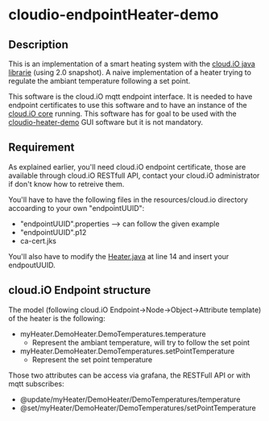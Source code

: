 # cloudio-endpointHeater-demo

## Description

This is an implementation of a smart heating system with the [cloud.iO java librarie](https://github.com/cloudio-project/cloudio-endpoint-java) (using 2.0 snapshot). A naive implementation of a heater trying to regulate the ambiant temperature following a set point.

This software is the cloud.iO mqtt endpoint interface. It is needed to have endpoint certificates to use this software and to have an instance of the [cloud.iO core](https://github.com/cloudio-project/cloudio-services) running. This software has for goal to be used with the [cloudio-heater-demo](https://github.com/lucblender/cloudio-heater-demo) GUI software but it is not mandatory.

## Requirement

As explained earlier, you'll need cloud.iO endpoint certificate, those are available through cloud.iO RESTfull API, contact your cloud.iO administrator if don't know how to retreive them.

You'll have to have the following files in the resources/cloud.io directory accoarding to your own "endpointUUID":
  - "endpointUUID".properties --> can follow the given example
  - "endpointUUID".p12
  - ca-cert.jks

You'll also have to modify the [Heater.java](https://github.com/lucblender/cloudio-endpointHeater-demo/blob/master/src/main/java/Heater.java) at line 14 and insert your endpoutUUID.

## cloud.iO Endpoint structure

The model (following cloud.iO Endpoint->Node->Object->Attribute template) of the heater is the following:
  - myHeater.DemoHeater.DemoTemperatures.temperature
    - Represent the ambiant temperature, will try to follow the set point
  - myHeater.DemoHeater.DemoTemperatures.setPointTemperature
    - Represent the set point temperature

Those two attributes can be access via grafana, the RESTFull API or with mqtt subscribes:
  - @update/myHeater/DemoHeater/DemoTemperatures/temperature
  - @set/myHeater/DemoHeater/DemoTemperatures/setPointTemperature

